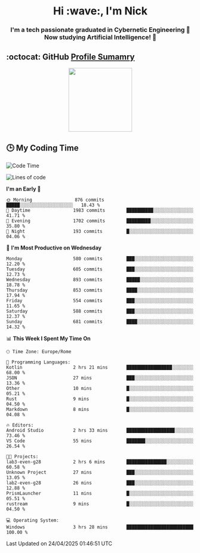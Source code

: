 <h1 align="center">Hi :wave:, I'm Nick</h1>

<h3 align="center">I'm a tech passionate graduated in Cybernetic Engineering 🤖<br>
Now studying Artificial Intelligence! 🧠</h3>


## :octocat: GitHub <a href="https://github.com/vn7n24fzkq/github-profile-summary-cards">Profile Sumamry</a>

<p align="center">
   <img style="height:170px;display:inline-block"  src="http://github-profile-summary-cards.vercel.app/api/cards/profile-details?username=CodeClimberNT&theme=github_dark" />
<!--    <img style="height:170px;display:inline-block"  src="http://github-profile-summary-cards.vercel.app/api/cards/repos-per-language?username=CodeClimberNT&theme=github_dark&exclude=" /> -->
</p>

 ## :clock3: My Coding Time 
 
<!--START_SECTION:waka-->
![Code Time](http://img.shields.io/badge/Code%20Time-538%20hrs%2019%20mins-blue)

![Lines of code](https://img.shields.io/badge/From%20Hello%20World%20I%27ve%20Written-5.0%20million%20lines%20of%20code-blue)

**I'm an Early 🐤** 

```text
🌞 Morning                876 commits         █████░░░░░░░░░░░░░░░░░░░░   18.43 % 
🌆 Daytime                1983 commits        ██████████░░░░░░░░░░░░░░░   41.71 % 
🌃 Evening                1702 commits        █████████░░░░░░░░░░░░░░░░   35.80 % 
🌙 Night                  193 commits         █░░░░░░░░░░░░░░░░░░░░░░░░   04.06 % 
```
📅 **I'm Most Productive on Wednesday** 

```text
Monday                   580 commits         ███░░░░░░░░░░░░░░░░░░░░░░   12.20 % 
Tuesday                  605 commits         ███░░░░░░░░░░░░░░░░░░░░░░   12.73 % 
Wednesday                893 commits         █████░░░░░░░░░░░░░░░░░░░░   18.78 % 
Thursday                 853 commits         ████░░░░░░░░░░░░░░░░░░░░░   17.94 % 
Friday                   554 commits         ███░░░░░░░░░░░░░░░░░░░░░░   11.65 % 
Saturday                 588 commits         ███░░░░░░░░░░░░░░░░░░░░░░   12.37 % 
Sunday                   681 commits         ████░░░░░░░░░░░░░░░░░░░░░   14.32 % 
```


📊 **This Week I Spent My Time On** 

```text
🕑︎ Time Zone: Europe/Rome

💬 Programming Languages: 
Kotlin                   2 hrs 21 mins       █████████████████░░░░░░░░   68.00 % 
JSON                     27 mins             ███░░░░░░░░░░░░░░░░░░░░░░   13.36 % 
Other                    10 mins             █░░░░░░░░░░░░░░░░░░░░░░░░   05.21 % 
Rust                     9 mins              █░░░░░░░░░░░░░░░░░░░░░░░░   04.50 % 
Markdown                 8 mins              █░░░░░░░░░░░░░░░░░░░░░░░░   04.08 % 

🔥 Editors: 
Android Studio           2 hrs 33 mins       ██████████████████░░░░░░░   73.46 % 
VS Code                  55 mins             ███████░░░░░░░░░░░░░░░░░░   26.54 % 

🐱‍💻 Projects: 
lab3-even-g28            2 hrs 6 mins        ███████████████░░░░░░░░░░   60.58 % 
Unknown Project          27 mins             ███░░░░░░░░░░░░░░░░░░░░░░   13.05 % 
lab2-even-g28            26 mins             ███░░░░░░░░░░░░░░░░░░░░░░   12.88 % 
PrismLauncher            11 mins             █░░░░░░░░░░░░░░░░░░░░░░░░   05.51 % 
rustream                 9 mins              █░░░░░░░░░░░░░░░░░░░░░░░░   04.50 % 

💻 Operating System: 
Windows                  3 hrs 28 mins       █████████████████████████   100.00 % 
```


 Last Updated on 24/04/2025 01:46:51 UTC
<!--END_SECTION:waka-->

